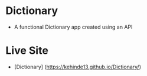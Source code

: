 # Dictionary
- A functional Dictionary app created using an API

# Live Site
- [Dictionary] (https://kehinde13.github.io/Dictionary/)
